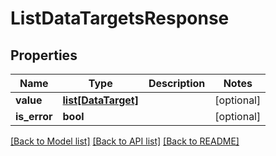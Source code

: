 # ListDataTargetsResponse

## Properties
Name | Type | Description | Notes
------------ | ------------- | ------------- | -------------
**value** | [**list[DataTarget]**](DataTarget.md) |  | [optional] 
**is_error** | **bool** |  | [optional] 

[[Back to Model list]](../README.md#documentation-for-models) [[Back to API list]](../README.md#documentation-for-api-endpoints) [[Back to README]](../README.md)

